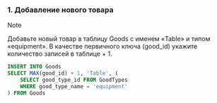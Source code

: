 ### 1. Добавление нового товара
> [!NOTE]
> Добавьте новый товар в таблицу Goods с именем «Table» и типом «equipment». В качестве первичного ключа (good_id) укажите количество записей в таблице + 1.
```sql
INSERT INTO Goods
SELECT MAX(good_id) + 1, 'Table', (
    SELECT good_type_id FROM GoodTypes
    WHERE good_type_name = 'equipment'
) FROM Goods
```